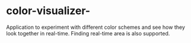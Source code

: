 # color-visualizer-
Application to experiment with different color schemes and see how they look together in real-time. Finding real-time area is also supported. 
